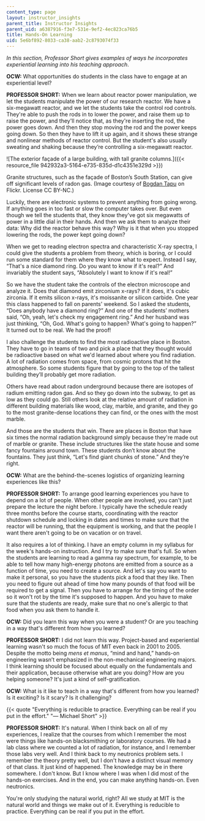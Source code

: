 ```yaml
---
content_type: page
layout: instructor_insights
parent_title: Instructor Insights
parent_uid: a6387916-f3e7-531e-9ef2-4ec823ca76b5
title: Hands-On Learning
uid: 5e6bf892-8033-ca38-aab2-2c8793074f33
---
```


_In this section, Professor Short gives examples of ways he incorporates experiential learning into his teaching approach_.

**OCW:** What opportunities do students in the class have to engage at an experiential level?

**PROFESSOR SHORT:** When we learn about reactor power manipulation, we let the students manipulate the power of our research reactor. We have a six-megawatt reactor, and we let the students take the control rod controls. They're able to push the rods in to lower the power, and raise them up to raise the power, and they'll notice that, as they're inserting the rod, the power goes down. And then they stop moving the rod and the power keeps going down. So then they have to lift it up again, and it shows these strange and nonlinear methods of reactor control. But the student's also usually sweating and shaking because they’re controlling a six-megawatt reactor.

![The exterior façade of a large building, with tall granite columns.]({{< resource_file 942932a3-5164-e735-835d-d1c4351e329d >}})

Granite structures, such as the façade of Boston’s South Station, can give off significant levels of radon gas. (Image courtesy of [Bogdan Tapu](https://www.flickr.com/photos/bogdantapu/42137364544/) on Flickr. License CC BY-NC.)

Luckily, there are electronic systems to prevent anything from going wrong. If anything goes in too fast or slow the computer takes over. But even though we tell the students that, they know they've got six megawatts of power in a little dial in their hands. And then we ask them to analyze their data: Why did the reactor behave this way? Why is it that when you stopped lowering the rods, the power kept going down?

When we get to reading electron spectra and characteristic X-ray spectra, I could give the students a problem from theory, which is boring, or I could run some standard for them where they know what to expect. Instead I say, “That's a nice diamond ring. Do you want to know if it's real?” And invariably the student says, “Absolutely I want to know if it's real!”

So we have the student take the controls of the electron microscope and analyze it. Does that diamond emit zirconium x-rays? If it does, it's cubic zirconia. If it emits silicon x-rays, it's moissanite or silicon carbide. One year this class happened to fall on parents' weekend. So I asked the students, “Does anybody have a diamond ring?” And one of the students’ mothers said, “Oh, yeah, let's check my engagement ring.” And her husband was just thinking, “Oh, God. What's going to happen? What's going to happen?” It turned out to be real. We had the proof!

I also challenge the students to find the most radioactive place in Boston. They have to go in teams of two and pick a place that they thought would be radioactive based on what we'd learned about where you find radiation. A lot of radiation comes from space, from cosmic protons that hit the atmosphere. So some students figure that by going to the top of the tallest building they’ll probably get more radiation.

Others have read about radon underground because there are isotopes of radium emitting radon gas. And so they go down into the subway, to get as low as they could go. Still others look at the relative amount of radiation in different building materials like wood, clay, marble, and granite, and they go to the most granite-dense locations they can find, or the ones with the most marble.

And those are the students that win. There are places in Boston that have six times the normal radiation background simply because they're made out of marble or granite. These include structures like the state house and some fancy fountains around town. These students don’t know about the fountains. They just think, “Let's find giant chunks of stone.” And they’re right.

**OCW:** What are the behind-the-scenes logistics of organizing learning experiences like this?

**PROFESSOR SHORT:** To arrange good learning experiences you have to depend on a lot of people. When other people are involved, you can't just prepare the lecture the night before. I typically have the schedule ready three months before the course starts, coordinating with the reactor shutdown schedule and locking in dates and times to make sure that the reactor will be running, that the equipment is working, and that the people I want there aren't going to be on vacation or on travel.

It also requires a lot of thinking. I have an empty column in my syllabus for the week's hands-on instruction. And I try to make sure that's full. So when the students are learning to read a gamma ray spectrum, for example, to be able to tell how many high-energy photons are emitted from a source as a function of time, you need to create a source. And let's say you want to make it personal, so you have the students pick a food that they like. Then you need to figure out ahead of time how many pounds of that food will be required to get a signal. Then you have to arrange for the timing of the order so it won't rot by the time it's supposed to happen. And you have to make sure that the students are ready, make sure that no one's allergic to that food when you ask them to handle it.

**OCW:** Did you learn this way when you were a student? Or are you teaching in a way that's different from how you learned?

**PROFESSOR SHORT:** I did not learn this way. Project-based and experiential learning wasn't so much the focus of MIT even back in 2001 to 2005. Despite the motto being _mens et manus_, “mind and hand,” hands-on engineering wasn’t emphasized in the non-mechanical engineering majors. I think learning should be focused about equally on the fundamentals and their application, because otherwise what are you doing? How are you helping someone? It's just a kind of self-gratification.

**OCW:** What is it like to teach in a way that's different from how you learned? Is it exciting? Is it scary? Is it challenging?

{{< quote "Everything is reducible to practice. Everything can be real if you put in the effort." "— Michael Short" >}}

**PROFESSOR SHORT:** It's natural. When I think back on all of my experiences, I realize that the courses from which I remember the most were things like hands-on blacksmithing or laboratory courses. We had a lab class where we counted a lot of radiation, for instance, and I remember those labs very well. And I think back to my neutronics problem sets. I remember the theory pretty well, but I don't have a distinct visual memory of that class. It just kind of happened. The knowledge may be in there somewhere. I don't know. But I know where I was when I did most of the hands-on exercises. And in the end, you can make anything hands-on. Even neutronics.

You're only studying the natural world, right? All we study at MIT is the natural world and things we make out of it. Everything is reducible to practice. Everything can be real if you put in the effort.